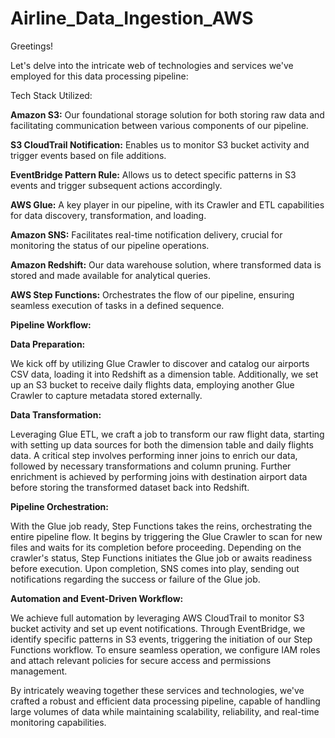 # Airline_Data_Ingestion_AWS

Greetings!

Let's delve into the intricate web of technologies and services we've employed for this data processing pipeline:

Tech Stack Utilized:

**Amazon S3:** Our foundational storage solution for both storing raw data and facilitating communication between various components of our pipeline.

**S3 CloudTrail Notification:** Enables us to monitor S3 bucket activity and trigger events based on file additions.

**EventBridge Pattern Rule:** Allows us to detect specific patterns in S3 events and trigger subsequent actions accordingly.

**AWS Glue:** A key player in our pipeline, with its Crawler and ETL capabilities for data discovery, transformation, and loading.

**Amazon SNS:** Facilitates real-time notification delivery, crucial for monitoring the status of our pipeline operations.

**Amazon Redshift:** Our data warehouse solution, where transformed data is stored and made available for analytical queries.

**AWS Step Functions:** Orchestrates the flow of our pipeline, ensuring seamless execution of tasks in a defined sequence.


****Pipeline Workflow:****

**Data Preparation:**

We kick off by utilizing Glue Crawler to discover and catalog our airports CSV data, loading it into Redshift as a dimension table.
Additionally, we set up an S3 bucket to receive daily flights data, employing another Glue Crawler to capture metadata stored externally.

**Data Transformation:**

Leveraging Glue ETL, we craft a job to transform our raw flight data, starting with setting up data sources for both the dimension table and daily flights data.
A critical step involves performing inner joins to enrich our data, followed by necessary transformations and column pruning.
Further enrichment is achieved by performing joins with destination airport data before storing the transformed dataset back into Redshift.

**Pipeline Orchestration:**

With the Glue job ready, Step Functions takes the reins, orchestrating the entire pipeline flow.
It begins by triggering the Glue Crawler to scan for new files and waits for its completion before proceeding.
Depending on the crawler's status, Step Functions initiates the Glue job or awaits readiness before execution.
Upon completion, SNS comes into play, sending out notifications regarding the success or failure of the Glue job.

**Automation and Event-Driven Workflow:**

We achieve full automation by leveraging AWS CloudTrail to monitor S3 bucket activity and set up event notifications.
Through EventBridge, we identify specific patterns in S3 events, triggering the initiation of our Step Functions workflow.
To ensure seamless operation, we configure IAM roles and attach relevant policies for secure access and permissions management.

By intricately weaving together these services and technologies, we've crafted a robust and efficient data processing pipeline, capable of handling large volumes of data while maintaining scalability, reliability, and real-time monitoring capabilities.
